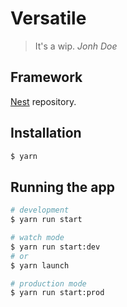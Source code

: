 # Versatile
> It's a wip. *Jonh Doe*

## Framework

[Nest](https://github.com/nestjs) repository.

## Installation

```bash
$ yarn
```

## Running the app

```bash
# development
$ yarn run start

# watch mode
$ yarn run start:dev
# or
$ yarn launch

# production mode
$ yarn run start:prod
```
